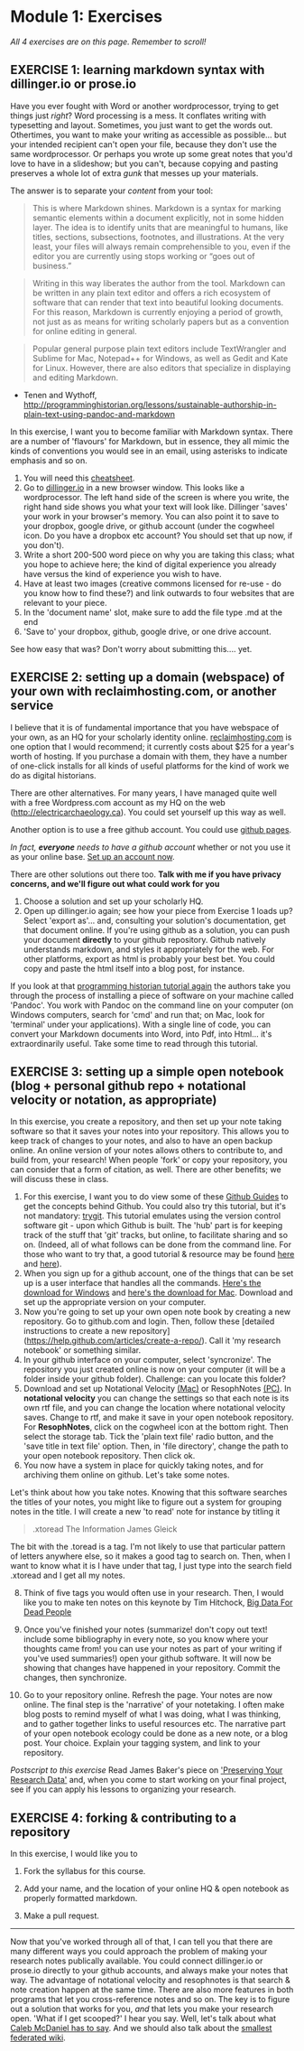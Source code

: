 # Module 1: Exercises

_All 4 exercises are on this page. Remember to scroll!_

## EXERCISE 1: learning markdown syntax with dillinger.io or prose.io

Have you ever fought with Word or another wordprocessor, trying to get things just _right_? Word processing is a mess. It conflates writing with typesetting and layout. Sometimes, you just want to get the words out. Othertimes, you want to make your writing as accessible as possible... but your intended recipient can't open your file, because they don't use the same wordprocessor. Or perhaps you wrote up some great notes that you'd love to have in a slideshow; but you can't, because copying and pasting preserves a whole lot of extra _gunk_ that messes up your materials.

The answer is to separate your _content_ from your tool:

> This is where Markdown shines. Markdown is a syntax for marking semantic elements within a document explicitly, not in some hidden layer. The idea is to identify units that are meaningful to humans, like titles, sections, subsections, footnotes, and illustrations. At the very least, your files will always remain comprehensible to you, even if the editor you are currently using stops working or “goes out of business.”

> Writing in this way liberates the author from the tool. Markdown can be written in any plain text editor and offers a rich ecosystem of software that can render that text into beautiful looking documents. For this reason, Markdown is currently enjoying a period of growth, not just as as means for writing scholarly papers but as a convention for online editing in general.

> Popular general purpose plain text editors include TextWrangler and Sublime for Mac, Notepad++ for Windows, as well as Gedit and Kate for Linux. However, there are also editors that specialize in displaying and editing Markdown.

- Tenen and Wythoff, http://programminghistorian.org/lessons/sustainable-authorship-in-plain-text-using-pandoc-and-markdown

In this exercise, I want you to become familiar with Markdown syntax. There are a number of 'flavours' for Markdown, but in essence, they all mimic the kinds of conventions you would see in an email, using asterisks to indicate emphasis and so on. 

1. You will need this [cheatsheet](https://github.com/adam-p/markdown-here/wiki/Markdown-Cheatsheet). 
2. Go to [dillinger.io](http://dillinger.io) in a new browser window. This looks like a wordprocessor. The left hand side of the screen is where you write, the right hand side shows you what your text will look like. Dillinger 'saves' your work in your browser's memory. You can also point it to save to your dropbox, google drive, or github account (under the cogwheel icon. Do you have a dropbox etc account? You should set that up now, if you don't).
3. Write a short 200-500 word piece on why you are taking this class; what you hope to achieve here; the kind of digital experience you already have versus the kind of experience you wish to have.
4. Have at least two images (creative commons licensed for re-use - do you know how to find these?) and link outwards to four websites that are relevant to your piece.
5. In the 'document name' slot, make sure to add the file type .md at the end
6. 'Save to' your dropbox, github, google drive, or one drive account.

See how easy that was? Don't worry about submitting this.... yet.


## EXERCISE 2: setting up a domain (webspace) of your own with reclaimhosting.com, or another service

I believe that it is of fundamental importance that you have webspace of your own, as an HQ for your scholarly identity online. [reclaimhosting.com](http://reclaimhosting.com) is one option that I would recommend; it currently costs about $25 for a year's worth of hosting. If you purchase a domain with them, they have a number of one-click installs for all kinds of useful platforms for the kind of work we do as digital historians.

There are other alternatives. For many years, I have managed quite well with a free Wordpress.com account as my HQ on the web (http://electricarchaeology.ca). You could set yourself up this way as well. 

Another option is to use a free github account. You could use [github pages](https://pages.github.com/). 

*In fact, **everyone** needs to have a github account* whether or not you use it as your online base. [Set up an account now](http://github.com/join). 

There are other solutions out there too. **Talk with me if you have privacy concerns, and we'll figure out what could work for you** 

1. Choose a solution and set up your scholarly HQ. 
2. Open up dillinger.io again; see how your piece from Exercise 1 loads up? Select 'export as'... and, consulting your solution's documentation, get that document online. If you're using github as a solution, you can push your document **directly** to your github repository. Github natively understands markdown, and styles it appropriately for the web. For other platforms, export as html is probably your best bet. You could copy and paste the html itself into a blog post, for instance.

If you look at that [programming historian tutorial again](http://programminghistorian.org/lessons/sustainable-authorship-in-plain-text-using-pandoc-and-markdown) the authors take you through the process of installing a piece of software on your machine called 'Pandoc'. You work with Pandoc on the command line on your computer (on Windows computers, search for 'cmd' and run that; on Mac, look for 'terminal' under your applications). With a single line of code, you can convert your Markdown documents into Word, into Pdf, into Html... it's extraordinarily useful. Take some time to read through this tutorial. 

## EXERCISE 3: setting up a simple open notebook (blog + personal github repo + notational velocity or notation, as appropriate)

In this exercise, you create a repository, and then set up your note taking software so that it saves your notes into your repository. This allows you to keep track of changes to your notes, and also to have an open backup online. An online version of your notes allows others to contribute to, and build from, your research! When people 'fork' or copy your repository, you can consider that a form of citation, as well. There are other benefits; we will discuss these in class.

1. For this exercise, I want you to do view some of these [Github Guides](https://guides.github.com/) to get the concepts behind Github. You could also try this tutorial, but it's not mandatory: [trygit](https://try.github.io/levels/1/challenges/1). This tutorial emulates using the version control software git - upon which Github is built. The 'hub' part is for keeping track of the stuff that 'git' tracks, but online, to facilitate sharing and so on. (Indeed, all of what follows can be done from the command line. For those who want to try that, a good tutorial & resource may be found [here](http://swcarpentry.github.io/git-novice/) and [here](http://software-carpentry.org/v5/novice/git/01-backup.html)). 
2. When you sign up for a github account, one of the things that can be set up is a user interface that handles all the commands. [Here's the download for Windows](https://windows.github.com/) and [here's the download for Mac](https://mac.github.com/). Download and set up the appropriate version on your computer.
3. Now you're going to set up your own open note book by creating a new repository. Go to github.com and login. Then, follow these [detailed instructions to create a new repository] (https://help.github.com/articles/create-a-repo/). Call it 'my research notebook' or something similar. 
4. In your github interface on your computer, select 'syncronize'. The repository you just created online is now on your computer (it will be a folder inside your github folder). Challenge: can you locate this folder? 
5. Download and set up Notational Velocity [(Mac)](http://notational.net/) or ResophNotes [(PC)](http://resoph.com/ResophNotes/Welcome.html). In **notational velocity** you can change the settings so that each note is its own rtf file, and you can change the location where notational velocity saves. Change to rtf, and make it save in your open notebook repository. For **ResophNotes**, click on the cogwheel icon at the bottom right. Then select the storage tab. Tick the 'plain text file' radio button, and the 'save title in text file' option. Then, in 'file directory', change the path to your open notebook repository. Then click ok.
6. You now have a system in place for quickly taking notes, and for archiving them online on github. Let's take some notes.

Let's think about how you take notes. Knowing that this software searches the titles of your notes, you might like to figure out a system for grouping notes in the title. I will create a new 'to read' note for instance by titling it 
  
  > .xtoread The Information James Gleick 

The bit with the .toread is a tag. I'm not likely to use that particular pattern of letters anywhere else, so it makes a good tag to search on. Then, when I want to know what it is I have under that tag, I just type into the search field .xtoread and I get all my notes. 

8. Think of five tags you would often use in your research. Then, I would like you to make ten notes on this keynote by Tim Hitchock, [Big Data For Dead People](http://historyonics.blogspot.ca/2013/12/big-data-for-dead-people-digital.html) 

9. Once you've finished your notes (summarize! don't copy out text! include some bibliography in every note, so you know where your thoughts came from! you can use your notes as part of your writing if you've used summaries!) open your github software. It will now be showing that changes have happened in your repository. Commit the changes, then synchronize.

10. Go to your repository online. Refresh the page. Your notes are now online. The final step is the 'narrative' of your notetaking. I often make blog posts to remind myself of what I was doing, what I was thinking, and to gather together links to useful resources etc. The narrative part of your open notebook ecology could be done as a new note, or a blog post. Your choice. Explain your tagging system, and link to your repository.

*Postscript to this exercise* Read James Baker's piece on ['Preserving Your Research Data'](http://programminghistorian.org/lessons/preserving-your-research-data) and, when you come to start working on your final project, see if you can apply his lessons to organizing your research.

## EXERCISE 4: forking & contributing to a repository 
In this exercise, I would like you to 

1. Fork the syllabus for this course.

2. Add your name, and the location of your online HQ & open notebook as properly formatted markdown.

3. Make a pull request.


-----

Now that you've worked through all of that, I can tell you that there are many different ways you could approach the problem of making your research notes publically available. You could connect dillinger.io or prose.io directly to your github accounts, and always make your notes that way. The advantage of notational velocity and resophnotes is that search & note creation happen at the same time. There are also more features in both programs that let you cross-reference notes and so on. The key is to figure out a solution that works for you, *and* that lets you make your research open. 'What if I get scooped?' I hear you say. Well, let's talk about what [Caleb McDaniel has to say](http://wcm1.web.rice.edu/open-notebook-history.html). And we should also talk about the [smallest federated wiki](http://hapgood.us/2014/11/06/federated-education-new-directions-in-digital-collaboration/).




